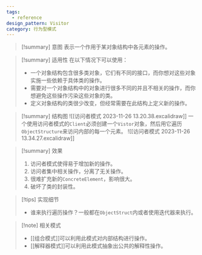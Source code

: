 ```yaml
---
tags:
  - reference
design_pattern: Visitor
category: 行为型模式
---
```

> [!summary] 意图
> 表示一个作用于某对象结构中各元素的操作。

> [!summary] 适用性
> 在以下情况下可以使用：
> - 一个对象结构包含很多类对象，它们有不同的接口，而你想对这些对象实施一些依赖于具体类的操作。
> - 需要对一个对象结构中的对象进行很多不同的并且不相关的操作，而你想避免这些操作污染这些对象的类。
> - 定义对象结构的类很少改变，但经常需要在此结构上定义新的操作。

> [!summary] 结构图
> ![[访问者模式 2023-11-26 13.20.38.excalidraw]]
> 一个使用访问者模式的`Client`必须创建一个`Vistor`对象，然后用它遍历`ObjectStructure`来访问内部的每一个元素。
> ![[访问者模式 2023-11-26 13.34.27.excalidraw]]

> [!summary] 效果
> 1. 访问者模式使得易于增加新的操作。
> 2. 访问者集中相关操作，分离了无关操作。
> 3. 很难扩充新的`ConcreteElement`，影响很大。
> 4. 破坏了类的封装性。

> [!tips] 实现细节
> - 谁来执行遍历操作？一般都在`ObjectStruct`内或者使用迭代器来执行。

> [!note] 相关模式
> - [[组合模式]]可以利用此模式对内部结构进行操作。
> - [[解释器模式]]可以利用此模式抽象出公共的解释性操作。
